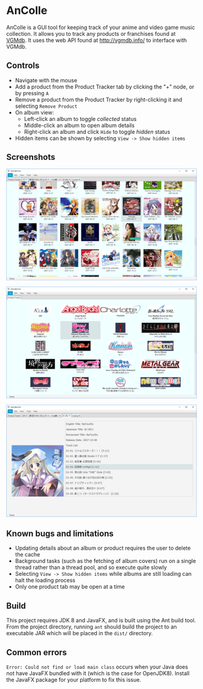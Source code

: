 AnColle
=======

AnColle is a GUI tool for keeping track of your anime and video game music
collection. It allows you to track any products or franchises found at
[VGMdb](http://vgmdb.net/). It uses the web API found at http://vgmdb.info/ to
interface with VGMdb.

## Controls

- Navigate with the mouse
- Add a product from the Product Tracker tab by clicking the "+" node, or by
  pressing `A`
- Remove a product from the Product Tracker by right-clicking it and selecting
  `Remove Product`
- On album view:
    - Left-click an album to toggle *collected* status
    - Middle-click an album to open album details
    - Right-click an album and click `Hide` to toggle *hidden* status
- Hidden items can be shown by selecting `View -> Show hidden items`

## Screenshots

![Product tracker](doc/product-view.png)

![Album tracker](doc/album-view.png)

![Album tracker](doc/album-details.png)

## Known bugs and limitations

- Updating details about an album or product requires the user to delete the
  cache
- Background tasks (such as the fetching of album covers) run on a single thread
  rather than a thread pool, and so execute quite slowly
- Selecting `View -> Show hidden items` while albums are still loading can halt
  the loading process
- Only one product tab may be open at a time

## Build

This project requires JDK 8 and JavaFX, and is built using the Ant build tool.
From the project directory, running `ant` should build the project to an
executable JAR which will be placed in the `dist/` directory.

## Common errors

`Error: Could not find or load main class` occurs when your Java does not have
JavaFX bundled with it (which is the case for OpenJDK8). Install the JavaFX
package for your platform to fix this issue.
